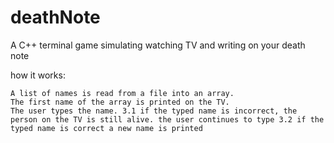 # deathNote
A C++ terminal game simulating watching TV and writing on your death note

how it works:

    A list of names is read from a file into an array.
    The first name of the array is printed on the TV.
    The user types the name. 3.1 if the typed name is incorrect, the person on the TV is still alive. the user continues to type 3.2 if the typed name is correct a new name is printed
